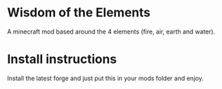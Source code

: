 Wisdom of the Elements
======

A minecraft mod based around the 4 elements (fire, air, earth and water).

Install instructions
======
Install the latest forge and just put this in your mods folder and enjoy.
